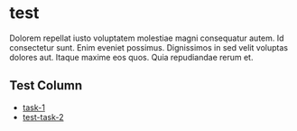 # test

Dolorem repellat iusto voluptatem molestiae magni consequatur autem. Id consectetur sunt. Enim eveniet possimus. Dignissimos in sed velit voluptas dolores aut. Itaque maxime eos quos. Quia repudiandae rerum et.

## Test Column

- [task-1](tasks/task-1.md)
- [test-task-2](tasks/test-task-2.md)

